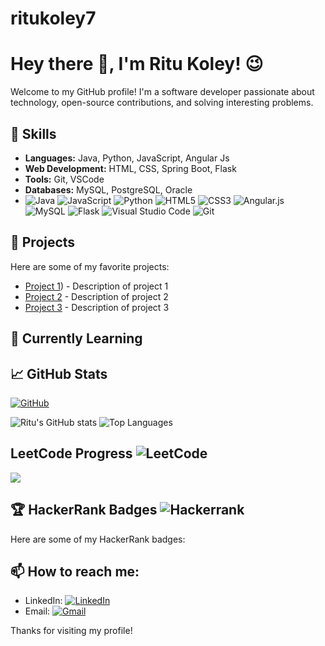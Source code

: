 # ritukoley7

# Hey there 👋, I'm Ritu Koley! 😉

Welcome to my GitHub profile! I'm a software developer passionate about technology, open-source contributions, and solving interesting problems. 

## 🌟 Skills
- **Languages:** Java, Python, JavaScript, Angular Js
- **Web Development:** HTML, CSS, Spring Boot, Flask
- **Tools:** Git, VSCode
- **Databases:** MySQL, PostgreSQL, Oracle
- ![Java](https://img.shields.io/badge/Java-ED8B00?style=for-the-badge&logo=java&logoColor=white)
![JavaScript](https://img.shields.io/badge/JavaScript-F7DF1E?style=for-the-badge&logo=javascript&logoColor=black)
![Python](https://img.shields.io/badge/Python-3776AB?style=for-the-badge&logo=python&logoColor=white)
![HTML5](https://img.shields.io/badge/html5-%23E34F26.svg?style=for-the-badge&logo=html5&logoColor=white)
![CSS3](https://img.shields.io/badge/css3-%231572B6.svg?style=for-the-badge&logo=css3&logoColor=white)
![Angular.js](https://img.shields.io/badge/angular.js-%23E23237.svg?style=for-the-badge&logo=angularjs&logoColor=white)
![MySQL](https://img.shields.io/badge/mysql-4479A1.svg?style=for-the-badge&logo=mysql&logoColor=white)
![Flask](https://img.shields.io/badge/flask-%23000.svg?style=for-the-badge&logo=flask&logoColor=white)
![Visual Studio Code](https://img.shields.io/badge/Visual%20Studio%20Code-0078d7.svg?style=for-the-badge&logo=visual-studio-code&logoColor=white)
![Git](https://img.shields.io/badge/git-%23F05033.svg?style=for-the-badge&logo=git&logoColor=white)

## 🚀 Projects
Here are some of my favorite projects:

- [Project 1](https://github.com/RituKoley/AmazonClone)) - Description of project 1
- [Project 2](https://github.com/RituKoley/ChatBot) - Description of project 2
- [Project 3](https://github.com/RituKoley/Library-Management-System) - Description of project 3

## 🎯 Currently Learning


## 📈 GitHub Stats
[![GitHub](https://img.shields.io/badge/github-%23121011.svg?style=for-the-badge&logo=github&logoColor=white)](https://github.com/RituKoley/ritukoley7)

![Ritu's GitHub stats](https://github-readme-stats.vercel.app/api?username=RituKoley&show_icons=true&bg_color=00000000)
![Top Languages](https://github-readme-stats.vercel.app/api/top-langs/?username=RituKoley&layout=compact&theme=radical)

## LeetCode Progress  ![LeetCode](https://img.shields.io/badge/LeetCode-000000?style=for-the-badge&logo=LeetCode&logoColor=#d16c06)
![](https://leetcard.jacoblin.cool/Rii_7?ext=heatmap)

## 🏆 HackerRank Badges  ![Hackerrank](https://img.shields.io/badge/-Hackerrank-2EC866?style=for-the-badge&logo=HackerRank&logoColor=white)
Here are some of my HackerRank badges:


## 📫 How to reach me:
- LinkedIn: [![LinkedIn](https://img.shields.io/badge/linkedin-%230077B5.svg?style=for-the-badge&logo=linkedin&logoColor=white)](https://www.linkedin.com/in/ritu-koley-73174120a/)
- Email:	[![Gmail](https://img.shields.io/badge/Gmail-D14836?style=for-the-badge&logo=gmail&logoColor=white)](ritukoleyrk7@gmail.com)

Thanks for visiting my profile!
